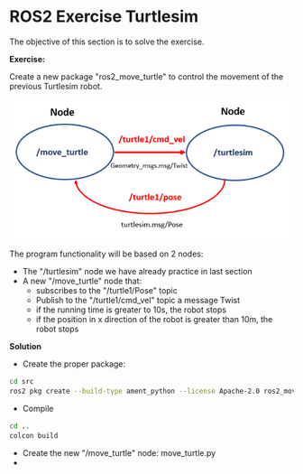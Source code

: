 # **ROS2 Exercise Turtlesim**

The objective of this section is to solve the exercise.

**Exercise:**

Create a new package "ros2_move_turtle" to control the movement of the previous Turtlesim robot.

![](./Images/02_ROS2_tutorial/02_move_turtle.png)

The program functionality will be based on 2 nodes:
- The "/turtlesim" node we have already practice in last section
- A new "/move_turtle" node that:
    - subscribes to the "/turtle1/Pose" topic
    - Publish to the "/turtle1/cmd_vel" topic a message Twist
    - if the running time is greater to 10s, the robot stops
    - if the position in x direction of the robot is greater than 10m, the robot stops

**Solution**

- Create the proper package:
````bash
cd src
ros2 pkg create --build-type ament_python --license Apache-2.0 ros2_move_turtle --dependencies rclpy turtlesim geometry_msgs
````
- Compile
````bash
cd ..
colcon build
````
- Create the new "/move_turtle" node: move_turtle.py
- 
